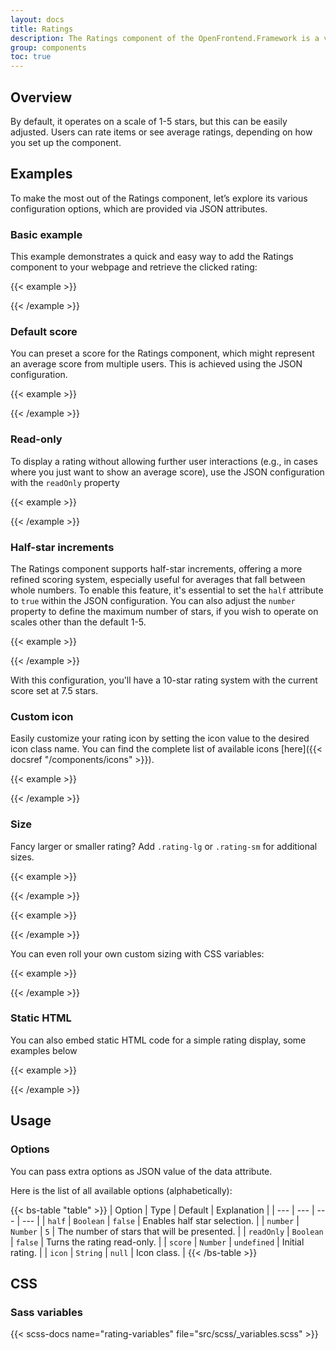 ```yaml
---
layout: docs
title: Ratings
description: The Ratings component of the OpenFrontend.Framework is a versatile and interactive way to incorporate star ratings into your web applications.
group: components
toc: true
---
```


## Overview
By default, it operates on a scale of 1-5 stars, but this can be easily adjusted. Users can rate items or see average ratings, depending on how you set up the component.

## Examples
To make the most out of the Ratings component, let’s explore its various configuration options, which are provided via JSON attributes.

### Basic example
This example demonstrates a quick and easy way to add the Ratings component to your webpage and retrieve the clicked rating:

{{< example >}}
<div data-of-rating id="rating"></div>

<script>
  const element = document.getElementById('rating');

  element.addEventListener('clicked.of.rating', (event) => {
    alert(`Clicked rating: ${event.detail.rating}`);
    element.rating.readOnly(true);
  });
</script>
{{< /example >}}

### Default score
You can preset a score for the Ratings component, which might represent an average score from multiple users. This is achieved using the JSON configuration.

{{< example >}}
<div data-of-rating='{"score": 3}'></div>
{{< /example >}}

### Read-only
To display a rating without allowing further user interactions (e.g., in cases where you just want to show an average score), use the JSON configuration with the `readOnly` property

{{< example >}}
<div data-of-rating='{"score": 3, "readOnly": true}'></div>
{{< /example >}}

### Half-star increments
The Ratings component supports half-star increments, offering a more refined scoring system, especially useful for averages that fall between whole numbers. To enable this feature, it's essential to set the `half` attribute to `true` within the JSON configuration. You can also adjust the `number` property to define the maximum number of stars, if you wish to operate on scales other than the default 1-5.

{{< example >}}
<div data-of-rating='{"half": true, "number": 10, "score": 7.5}'></div>
{{< /example >}}

With this configuration, you'll have a 10-star rating system with the current score set at 7.5 stars.

### Custom icon

Easily customize your rating icon by setting the icon value to the desired icon class name. You can find the complete list of available icons [here]({{< docsref "/components/icons" >}}).


{{< example >}}
<div class="mb-2">
  <div data-of-rating='{"half": true, "number": 10, "score": 7.5, "icon" : "ofi-heart"}'></div>
</div>
<div>
  <div data-of-rating='{"half": true, "number": 10, "score": 7.5, "icon" : "ofi-heart-fill"}'></div>
</div>
{{< /example >}}

### Size
Fancy larger or smaller rating? Add `.rating-lg` or `.rating-sm` for additional sizes.

{{< example >}}
<div class="rating-lg" data-of-rating='{"score": 3}'></div>
{{< /example >}}

{{< example >}}
<div class="rating-sm" data-of-rating='{"score": 3}'></div>
{{< /example >}}

You can even roll your own custom sizing with CSS variables:

{{< example >}}
<div data-of-rating='{"score": 3}' style="--bs-rating-font-size: .25rem;"></div>
{{< /example >}}


### Static HTML
You can also embed static HTML code for a simple rating display, some examples below

{{< example >}}
<div class="mb-1">
  <div class="rating rating-lg">
    <i class="star-on-png"></i>
    <i class="star-on-png"></i>
    <i class="star-on-png"></i>
    <i class="star-half-png"></i>
    <i class="star-off-png"></i>
  </div>
</div>

<div class="mb-1">
  <div class="rating">
    <i class="star-on-png"></i>
    <i class="star-on-png"></i>
    <i class="star-on-png"></i>
    <i class="star-half-png"></i>
    <i class="star-off-png"></i>
  </div>
</div>

<div class="mb-4">
  <div class="rating rating-sm">
    <i class="star-on-png"></i>
    <i class="star-on-png"></i>
    <i class="star-on-png"></i>
    <i class="star-half-png"></i>
    <i class="star-off-png"></i>
  </div>
</div>

<div class="mb-1">
  <div class="rating rating-lg">
    <i class="star-on-png ofi-heart-fill"></i>
    <i class="star-on-png ofi-heart-fill"></i>
    <i class="star-on-png ofi-heart-fill"></i>
    <i class="star-half-png ofi-heart-fill"></i>
    <i class="star-off-png ofi-heart-fill"></i>
  </div>
</div>

<div class="mb-1">
  <div class="rating">
    <i class="star-on-png ofi-heart-fill"></i>
    <i class="star-on-png ofi-heart-fill"></i>
    <i class="star-on-png ofi-heart-fill"></i>
    <i class="star-half-png ofi-heart-fill"></i>
    <i class="star-off-png ofi-heart-fill"></i>
  </div>
</div>

<div>
  <div class="rating rating-sm">
    <i class="star-on-png ofi-heart-fill"></i>
    <i class="star-on-png ofi-heart-fill"></i>
    <i class="star-on-png ofi-heart-fill"></i>
    <i class="star-half-png ofi-heart-fill"></i>
    <i class="star-off-png ofi-heart-fill"></i>
  </div>
</div>

{{< /example >}}
## Usage

### Options

You can pass extra options as JSON value of the data attribute.

Here is the list of all available options (alphabetically):

{{< bs-table "table" >}}
| Option | Type | Default | Explanation |
| --- | --- | --- | --- |
| `half` | `Boolean` | `false` | Enables half star selection. |
| `number` | `Number` | `5` | The number of stars that will be presented. |
| `readOnly` | `Boolean` | `false` | Turns the rating read-only. |
| `score` | `Number` | `undefined` | Initial rating. |
| `icon` | `String` | `null` | Icon class. |
{{< /bs-table >}}

## CSS

### Sass variables

{{< scss-docs name="rating-variables" file="src/scss/_variables.scss" >}}
